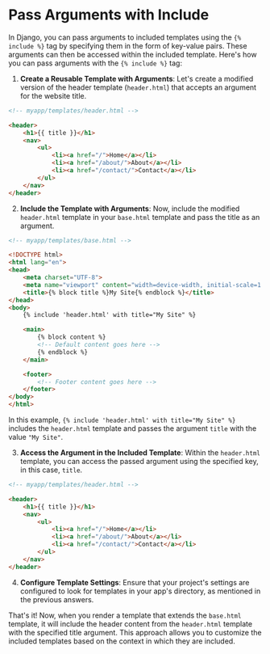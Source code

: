 # Pass Arguments with Include

In Django, you can pass arguments to included templates using the `{% include %}` tag by specifying them in the form of key-value pairs. These arguments can then be accessed within the included template. Here's how you can pass arguments with the `{% include %}` tag:

1. **Create a Reusable Template with Arguments**: Let's create a modified version of the header template (`header.html`) that accepts an argument for the website title.

```html
<!-- myapp/templates/header.html -->

<header>
    <h1>{{ title }}</h1>
    <nav>
        <ul>
            <li><a href="/">Home</a></li>
            <li><a href="/about/">About</a></li>
            <li><a href="/contact/">Contact</a></li>
        </ul>
    </nav>
</header>
```

2. **Include the Template with Arguments**: Now, include the modified `header.html` template in your `base.html` template and pass the title as an argument.

```html
<!-- myapp/templates/base.html -->

<!DOCTYPE html>
<html lang="en">
<head>
    <meta charset="UTF-8">
    <meta name="viewport" content="width=device-width, initial-scale=1.0">
    <title>{% block title %}My Site{% endblock %}</title>
</head>
<body>
    {% include 'header.html' with title="My Site" %}

    <main>
        {% block content %}
        <!-- Default content goes here -->
        {% endblock %}
    </main>

    <footer>
        <!-- Footer content goes here -->
    </footer>
</body>
</html>
```

In this example, `{% include 'header.html' with title="My Site" %}` includes the `header.html` template and passes the argument `title` with the value `"My Site"`.

3. **Access the Argument in the Included Template**: Within the `header.html` template, you can access the passed argument using the specified key, in this case, `title`.

```html
<!-- myapp/templates/header.html -->

<header>
    <h1>{{ title }}</h1>
    <nav>
        <ul>
            <li><a href="/">Home</a></li>
            <li><a href="/about/">About</a></li>
            <li><a href="/contact/">Contact</a></li>
        </ul>
    </nav>
</header>
```

4. **Configure Template Settings**: Ensure that your project's settings are configured to look for templates in your app's directory, as mentioned in the previous answers.

That's it! Now, when you render a template that extends the `base.html` template, it will include the header content from the `header.html` template with the specified title argument. This approach allows you to customize the included templates based on the context in which they are included.